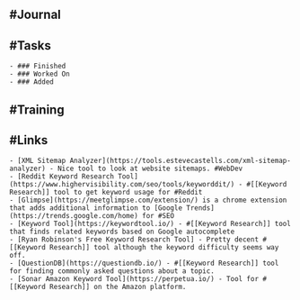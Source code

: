 ## #Journal
## #Tasks
	- ### Finished
	- ### Worked On
	- ### Added
## #Training
## #Links
	- [XML Sitemap Analyzer](https://tools.estevecastells.com/xml-sitemap-analyzer) - Nice tool to look at website sitemaps. #WebDev
	- [Reddit Keyword Research Tool](https://www.highervisibility.com/seo/tools/keyworddit/) - #[[Keyword Research]] tool to get keyword usage for #Reddit
	- [Glimpse](https://meetglimpse.com/extension/) is a chrome extension that adds additional information to [Google Trends](https://trends.google.com/home) for #SEO
	- [Keyword Tool](https://keywordtool.io/) - #[[Keyword Research]] tool that finds related keywords based on Google autocomplete
	- [Ryan Robinson's Free Keyword Research Tool] - Pretty decent #[[Keyword Research]] tool although the keyword difficulty seems way off.
	- [QuestionDB](https://questiondb.io/) - #[[Keyword Research]] tool for finding commonly asked questions about a topic.
	- [Sonar Amazon Keyword Tool](https://perpetua.io/) - Tool for #[[Keyword Research]] on the Amazon platform.
